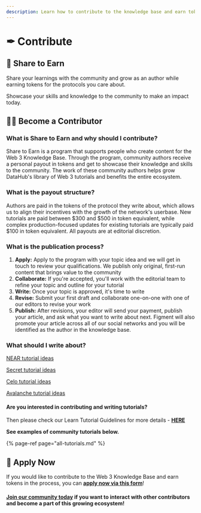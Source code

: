 ```yaml
---
description: Learn how to contribute to the knowledge base and earn tokens
---
```


# ✒ Contribute

## 🤝 Share to Earn

Share your learnings with the community and grow as an author while earning tokens for the protocols you care about.

Showcase your skills and knowledge to the community to make an impact today.

## **👨‍💻 Become a Contributor**

### **What is Share to Earn and why should I contribute?**

Share to Earn is a program that supports people who create content for the Web 3 Knowledge Base. Through the program, community authors receive a personal payout in tokens and get to showcase their knowledge and skills to the community. The work of these community authors helps grow DataHub's library of Web 3 tutorials and benefits the entire ecosystem.

### What is the payout structure?

Authors are paid in the tokens of the protocol they write about, which allows us to align their incentives with the growth of the network's userbase. New tutorials are paid between $300 and $500 in token equivalent, while complex production-focused updates for existing tutorials are typically paid $100 in token equivalent. All payouts are at editorial discretion.

### What is the publication process?

1. **Apply:** Apply to the program with your topic idea and we will get in touch to review your qualifications. We publish only original, first-run content that brings value to the community  
2. **Collaborate:** If you're accepted, you'll work with the editorial team to refine your topic and outline for your tutorial 
3. **Write:** Once your topic is approved, it's time to write  
4. **Revise:** Submit your first draft and collaborate one-on-one with one of our editors to revise your work  
5. **Publish:** After revisions, your editor will send your payment, publish your article, and ask what you want to write about next. Figment will also promote your article across all of our social networks and you will be identified as the author in the knowledge base. 

### What should I write about?

[NEAR tutorial ideas ](https://docs.google.com/document/d/1yk2nr1pg-LidzdQg2ZogQ6phX-AcPJNwuW7LdQPoL5k/edit)

[Secret tutorial ideas](https://docs.google.com/document/d/11jLaH0AFbvMLs_ORcj29OeqR_07GsUgtRrDi9E0lTTc/edit#heading=h.lq158u48d890)

[Celo tutorial ideas](https://docs.google.com/document/d/1kLBWbEygrVQcFNoMLpCtH7Dxk674FI6Dmegg4J3rSCM/edit#heading=h.lq158u48d890)

[Avalanche tutorial ideas](https://docs.google.com/document/d/1F2SPqZGVwA7_lSpfl0iZ3LUmqfjV4SZRh7R9qz9VenU/edit)

#### Are you interested in contributing and writing tutorials?

Then please check our Learn Tutorial Guidelines for more details - [**HERE**](https://docs.google.com/document/d/13LWLrWzZ34M0ldWGeDANcWxw9nEWk3AX3VwXRBIOs1M/edit?usp=sharing)

**See examples of community tutorials below.**

{% page-ref page="all-tutorials.md" %}

## 📝 Apply Now

If you would like to contribute to the Web 3 Knowledge Base and earn tokens in the process, you can [**apply now via this form**](https://forms.gle/v5ksLNBG24cxm1Bs6)!

#### [Join our community today](https://discord.gg/fszyM7K) if you want to interact with other contributors and become a part of this growing ecosystem!

